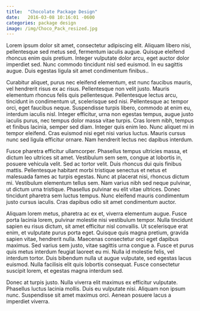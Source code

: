 ```yaml
---
title:  "Chocolate Package Design"
date:   2016-03-08 10:16:01 -0600
categories: package design
image: /img/Choco_Pack_resized.jpg
---
```

Lorem ipsum dolor sit amet, consectetur adipiscing elit. Aliquam libero nisi, pellentesque sed metus sed, fermentum iaculis augue. Quisque eleifend rhoncus enim quis pretium. Integer vulputate dolor arcu, eget auctor dolor imperdiet sed. Nunc commodo tincidunt nisl sed euismod. In eu sagittis augue. Duis egestas ligula sit amet condimentum finibus..

Curabitur aliquet, purus nec eleifend elementum, est nunc faucibus mauris, vel hendrerit risus ex ac risus. Pellentesque non velit justo. Mauris elementum rhoncus felis quis pellentesque. Pellentesque lectus arcu, tincidunt in condimentum ut, scelerisque sed nisi. Pellentesque ac tempor orci, eget faucibus neque. Suspendisse turpis libero, commodo at enim eu, interdum iaculis nisl. Integer efficitur, urna non egestas tempus, augue justo iaculis purus, nec tempus dolor massa vitae turpis. Cras lorem nibh, tempus et finibus lacinia, semper sed diam. Integer quis enim leo. Nunc aliquet mi in tempor eleifend. Cras euismod nisi eget nisi varius luctus. Mauris cursus nunc sed ligula efficitur ornare. Nam hendrerit lectus nec dapibus interdum.

Fusce pharetra efficitur ullamcorper. Phasellus tempus ultricies massa, et dictum leo ultrices sit amet. Vestibulum sem sem, congue at lobortis in, posuere vehicula velit. Sed ac tortor velit. Duis rhoncus dui quis finibus mattis. Pellentesque habitant morbi tristique senectus et netus et malesuada fames ac turpis egestas. Nunc at placerat nisi, rhoncus dictum mi. Vestibulum elementum tellus sem. Nam varius nibh sed neque pulvinar, ut dictum urna tristique. Phasellus pulvinar eu elit vitae ultrices. Donec tincidunt pharetra sem luctus tempus. Nunc eleifend mauris condimentum justo cursus iaculis. Cras dapibus odio sit amet condimentum auctor.

Aliquam lorem metus, pharetra ac ex et, viverra elementum augue. Fusce porta lacinia lorem, pulvinar molestie nisi vestibulum tempor. Nulla tincidunt sapien eu risus dictum, sit amet efficitur nisl convallis. Ut scelerisque erat enim, et vulputate purus porta eget. Quisque quis magna pretium, gravida sapien vitae, hendrerit nulla. Maecenas consectetur orci eget dapibus maximus. Sed varius sem justo, vitae sagittis urna congue a. Fusce et purus quis metus interdum feugiat laoreet eu mi. Nulla id molestie felis, vel interdum tortor. Duis bibendum nulla ut augue vulputate, sed egestas lacus euismod. Nulla facilisis elit quis lobortis consequat. Fusce consectetur suscipit lorem, et egestas magna interdum sed.

Donec at turpis justo. Nulla viverra elit maximus ex efficitur vulputate. Phasellus luctus lacinia mollis. Duis eu vulputate nisi. Aliquam non ipsum nunc. Suspendisse sit amet maximus orci. Aenean posuere lacus a imperdiet viverra.
